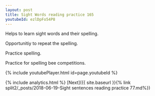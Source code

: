 ```yaml
---
layout: post
title: Sight Words reading practice 165
youtubeId: ezlDpFo54P8
---
```

 
 
Helps to learn sight words and their spelling.

Opportunitiy to repeat the spelling. 

Practice spelling. 
 
Practice for spelling bee competitions. 
 
{% include youtubePlayer.html id=page.youtubeId %}
 
 
{% include analytics.html %} 
[Next]({{ site.baseurl }}{% link  split2/_posts/2018-06-19-Sight sentences reading practice 77.md%})
 
